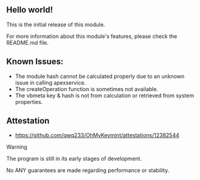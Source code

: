 ## Hello world!

This is the initial release of this module.

For more information about this module's features, please check the README.md file.

## Known Issues:
- The module hash cannot be calculated properly due to an unknown issue in calling apexservice.
- The createOperation function is sometimes not available.
- The vbmeta key & hash is not from calculation or retrieved from system properties.

## Attestation 
- https://github.com/qwq233/OhMyKeymint/attestations/12382544

> [!WARNING]
> The program is still in its early stages of development.
> 
> No ANY guarantees are made regarding performance or stability.
